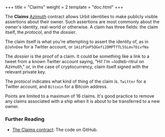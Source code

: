 +++
title = "Claims"
weight = 2
template = "doc.html"
+++

The **Claims** [Azimuth](../azimuth) contract allows Urbit identities to make publicly visible assertions about their owner. Such assertions are most commonly about the owner's identity, real-world or otherwise. A claim has three fields: the claim itself, the _protocol_, and the _dossier_.

The claim itself is what you're attempting to assert the identity of, as in `@JohnDoe` for a Twitter account, or `1A1zP1eP5QGefi2DMPTfTL5SLmv7DivfNa`

The _dossier_ is the proof of a claim. It could be something like a link to a tweet from a known Twitter account saying, "Hi! I'm ~lodleb-ritrul on Azimuth," or, in the case of cryptocurrency, claim itself signed with the relevant private key.

The _protocol_ indicates what kind of thing of the claim is. `Twitter` for a Twitter account, and `Bitcoin` for a Bitcoin address.

Points are limited to a maximum of 16 claims. It's good practice to remove any claims associated with a ship when it is about to be transferred to a new owner.

### Further Reading

- [The Claims contract](https://github.com/urbit/azimuth/blob/master/contracts/Claims.sol): The code on GitHub.

